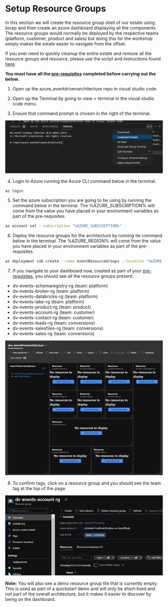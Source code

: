 # Setup Resource Groups

In this section we will create the resource group shell of our estate using bicep and then create an azure dashboard displaying all the components.
The resource groups would normally be deployed by the respective teams (platform, customer, product and sales) but doing this for the workshop simply makes the estate easier to navigate from the offset.

If you ever need to quickly cleanup the entire estate and remove all the resource groups and resource, please use the script and instructions found [here](./cleanup.ps1).

**You must have all the [pre-requisites](/Prerequisites.md) completed before carrying out the below.**

1. Open up the azure_eventdrivenarchitecture repo in visual studio code.

2. Open up the Terminal by going to view > terminal in the visual studio code menu.

3. Ensure that command prompt is chosen in the right of the terminal.

![Terminal Command Prompt](../../Images/TerminalCommandPrompt.PNG)

4. Login to Azure running the Azure CLI command below in the terminal.

```bash
az login
```

5. Set the azure subscription you are going to be using by running the command below in the terminal. The %AZURE_SUBSCRIPTION% will come from the value you have placed in your environment variables as part of the pre-requisites.

```bash
az account set --subscription "%AZURE_SUBSCRIPTION%"
```

6. Deploy the resource groups for the architecture by running he command below in the terminal. The %AZURE_REGION% will come from the value you have placed in your environment variables as part of the pre-requisites.

```bash
az deployment sub create --name eventResourceGroups --location "%AZURE_REGION%" --template-file 01_Platform\02_ResourceGroups\bicep\resourcegroups.bicep
```

7. If you navigate to your dashboard now, created as part of your [pre-requisites](/Prerequisites.md), you should see all the resource groups present.

* dv-events-schemaregistry-rg (team: platform)
* dv-events-broker-rg (team: platform)
* dv-events-databricks-rg (team: platform)
* dv-events-lake-rg (team: platform)
* dv-events-product-rg (team: product)
* dv-events-account-rg (team: customer)
* dv-events-contact-rg (team: customer)
* dv-events-leads-rg (team: conversions)
* dv-events-salesfiles-rg (team: conversions)
* dv-events-sales-rg (team: conversions)

![Dashboard](../../Images/DashboardUploaded.PNG)

8. To confirm tags, click on a resource group and you should see the team tag at the top of the page.

![Resource Group Tagged](../../Images/ResourceGroupTagged.PNG)

**Note:** You will also see a demo resource group tile that is currently empty. This is used as part of a quickstart demo and will only be short-lived and not part of the overall architecture, but it makes it easier to discover by being on the dashboard.
